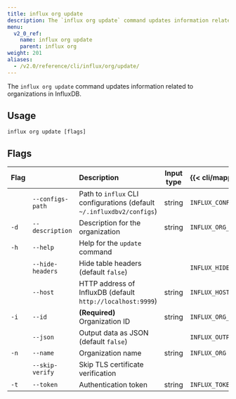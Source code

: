 ```yaml
---
title: influx org update
description: The `influx org update` command updates information related to organizations in InfluxDB.
menu:
  v2_0_ref:
    name: influx org update
    parent: influx org
weight: 201
aliases:
  - /v2.0/reference/cli/influx/org/update/
---
```


The `influx org update` command updates information related to organizations in InfluxDB.

## Usage
```
influx org update [flags]
```

## Flags
| Flag |                  | Description                                                           | Input type | {{< cli/mapped >}}       |
|:---- |:---              |:-----------                                                           |:----------:|:------------------       |
|      | `--configs-path` | Path to `influx` CLI configurations (default `~/.influxdbv2/configs`) | string     |`INFLUX_CONFIGS_PATH`     |
| `-d` | `--description`  | Description for the organization                                      | string     | `INFLUX_ORG_DESCRIPTION` |
| `-h` | `--help`         | Help for the `update` command                                         |            |                          |
|      | `--hide-headers` | Hide table headers (default `false`)                                  |            | `INFLUX_HIDE_HEADERS`    |
|      | `--host`         | HTTP address of InfluxDB (default `http://localhost:9999`)            | string     | `INFLUX_HOST`            |
| `-i` | `--id`           | **(Required)** Organization ID                                        | string     | `INFLUX_ORG_ID`          |
|      | `--json`         | Output data as JSON (default `false`)                                 |            | `INFLUX_OUTPUT_JSON`     |
| `-n` | `--name`         | Organization name                                                     | string     | `INFLUX_ORG`             |
|      | `--skip-verify`  | Skip TLS certificate verification                                     |            |                          |
| `-t` | `--token`        | Authentication token                                                  | string     | `INFLUX_TOKEN`           |
